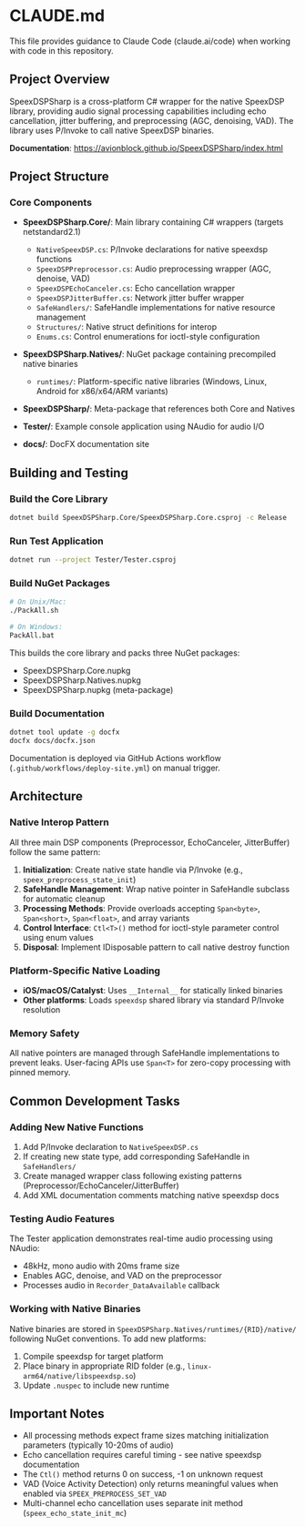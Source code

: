 # CLAUDE.md

This file provides guidance to Claude Code (claude.ai/code) when working with code in this repository.

## Project Overview

SpeexDSPSharp is a cross-platform C# wrapper for the native SpeexDSP library, providing audio signal processing capabilities including echo cancellation, jitter buffering, and preprocessing (AGC, denoising, VAD). The library uses P/Invoke to call native SpeexDSP binaries.

**Documentation**: https://avionblock.github.io/SpeexDSPSharp/index.html

## Project Structure

### Core Components

- **SpeexDSPSharp.Core/**: Main library containing C# wrappers (targets netstandard2.1)
  - `NativeSpeexDSP.cs`: P/Invoke declarations for native speexdsp functions
  - `SpeexDSPPreprocessor.cs`: Audio preprocessing wrapper (AGC, denoise, VAD)
  - `SpeexDSPEchoCanceler.cs`: Echo cancellation wrapper
  - `SpeexDSPJitterBuffer.cs`: Network jitter buffer wrapper
  - `SafeHandlers/`: SafeHandle implementations for native resource management
  - `Structures/`: Native struct definitions for interop
  - `Enums.cs`: Control enumerations for ioctl-style configuration

- **SpeexDSPSharp.Natives/**: NuGet package containing precompiled native binaries
  - `runtimes/`: Platform-specific native libraries (Windows, Linux, Android for x86/x64/ARM variants)

- **SpeexDSPSharp/**: Meta-package that references both Core and Natives

- **Tester/**: Example console application using NAudio for audio I/O

- **docs/**: DocFX documentation site

## Building and Testing

### Build the Core Library
```bash
dotnet build SpeexDSPSharp.Core/SpeexDSPSharp.Core.csproj -c Release
```

### Run Test Application
```bash
dotnet run --project Tester/Tester.csproj
```

### Build NuGet Packages
```bash
# On Unix/Mac:
./PackAll.sh

# On Windows:
PackAll.bat
```

This builds the core library and packs three NuGet packages:
- SpeexDSPSharp.Core.nupkg
- SpeexDSPSharp.Natives.nupkg
- SpeexDSPSharp.nupkg (meta-package)

### Build Documentation
```bash
dotnet tool update -g docfx
docfx docs/docfx.json
```

Documentation is deployed via GitHub Actions workflow (`.github/workflows/deploy-site.yml`) on manual trigger.

## Architecture

### Native Interop Pattern

All three main DSP components (Preprocessor, EchoCanceler, JitterBuffer) follow the same pattern:

1. **Initialization**: Create native state handle via P/Invoke (e.g., `speex_preprocess_state_init`)
2. **SafeHandle Management**: Wrap native pointer in SafeHandle subclass for automatic cleanup
3. **Processing Methods**: Provide overloads accepting `Span<byte>`, `Span<short>`, `Span<float>`, and array variants
4. **Control Interface**: `Ctl<T>()` method for ioctl-style parameter control using enum values
5. **Disposal**: Implement IDisposable pattern to call native destroy function

### Platform-Specific Native Loading

- **iOS/macOS/Catalyst**: Uses `__Internal__` for statically linked binaries
- **Other platforms**: Loads `speexdsp` shared library via standard P/Invoke resolution

### Memory Safety

All native pointers are managed through SafeHandle implementations to prevent leaks. User-facing APIs use `Span<T>` for zero-copy processing with pinned memory.

## Common Development Tasks

### Adding New Native Functions

1. Add P/Invoke declaration to `NativeSpeexDSP.cs`
2. If creating new state type, add corresponding SafeHandle in `SafeHandlers/`
3. Create managed wrapper class following existing patterns (Preprocessor/EchoCanceler/JitterBuffer)
4. Add XML documentation comments matching native speexdsp docs

### Testing Audio Features

The Tester application demonstrates real-time audio processing using NAudio:
- 48kHz, mono audio with 20ms frame size
- Enables AGC, denoise, and VAD on the preprocessor
- Processes audio in `Recorder_DataAvailable` callback

### Working with Native Binaries

Native binaries are stored in `SpeexDSPSharp.Natives/runtimes/{RID}/native/` following NuGet conventions. To add new platforms:

1. Compile speexdsp for target platform
2. Place binary in appropriate RID folder (e.g., `linux-arm64/native/libspeexdsp.so`)
3. Update `.nuspec` to include new runtime

## Important Notes

- All processing methods expect frame sizes matching initialization parameters (typically 10-20ms of audio)
- Echo cancellation requires careful timing - see native speexdsp documentation
- The `Ctl()` method returns 0 on success, -1 on unknown request
- VAD (Voice Activity Detection) only returns meaningful values when enabled via `SPEEX_PREPROCESS_SET_VAD`
- Multi-channel echo cancellation uses separate init method (`speex_echo_state_init_mc`)
